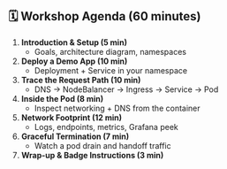 ## 🗓️ Workshop Agenda (60 minutes)

1. **Introduction & Setup (5 min)**
    - Goals, architecture diagram, namespaces
2. **Deploy a Demo App (10 min)**
    - Deployment + Service in your namespace
3. **Trace the Request Path (10 min)**
    - DNS → NodeBalancer → Ingress → Service → Pod
4. **Inside the Pod (8 min)**
    - Inspect networking + DNS from the container
5. **Network Footprint (12 min)**
    - Logs, endpoints, metrics, Grafana peek
6. **Graceful Termination (7 min)**
    - Watch a pod drain and handoff traffic
7. **Wrap-up & Badge Instructions (3 min)**
